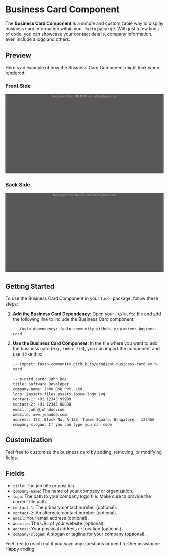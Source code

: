 # Business Card Component

The **Business Card Component** is a simple and customizable way to display 
business card information within your `fastn` pacakge. With just a few lines of 
code, you can showcase your contact details, company information, even 
include a logo and others.

## Preview

Here's an example of how the Business Card Component might look when rendered:

### Front Side

![front.png](.github/assets/front.png)

### Back Side

![back.png](.github/assets/back.png)


## Getting Started

To use the Business Card Component in your `fastn` package, follow these steps:

1. **Add the Business Card Dependency**: Open your `FASTN.ftd` file and add 
   the following line to include the Business Card component:
   ```ftd
   -- fastn.dependency: fastn-community.github.io/gradient-business-card
   ```
2. **Use the Business Card Component**: In the file where you want to add 
   the business card (e.g., `index.ftd`), you can import the component and 
   use it like this:
    ```ftd
    -- import: fastn-community.github.io/gradient-business-card as b-card
    
    -- b-card.card: John Doe
    title: Software Developer
    company-name: John Doe Pvt. Ltd.
    logo: $assets.files.assets.ipsum-logo.svg
    contact-1: +91 12345 99999
    contact-2: +91 12345 88888
    email: john@johndoe.com
    website: www.johndoe.com
    address: 123, Block No. A-123, Times Square, Bangalore - 123456
    company-slogan: If you can type you can code
    ```
   
## Customization

Feel free to customize the business card by adding, removing, or modifying 
fields.

## Fields

- `title`: The job title or position.
- `company-name`: The name of your company or organization.
- `logo`: The path to your company logo file. Make sure to provide the correct 
  file path.
- `contact-1`: The primary contact number (optional).
- `contact-2`: An alternate contact number (optional).
- `email`: Your email address (optional).
- `website`: The URL of your website (optional).
- `address`: Your physical address or location (optional).
- `company-slogan`: A slogan or tagline for your company (optional).

Feel free to reach out if you have any questions or need further assistance. Happy coding!
